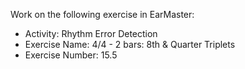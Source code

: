 Work on the following exercise in EarMaster:
- Activity: Rhythm Error Detection
- Exercise Name: 4/4 - 2 bars: 8th & Quarter Triplets
- Exercise Number: 15.5
